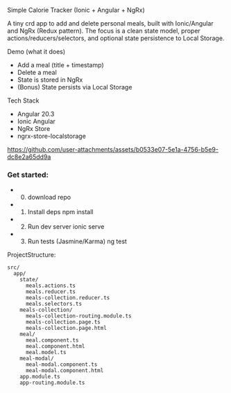 Simple Calorie Tracker (Ionic + Angular + NgRx)

A tiny crd app to add and delete personal meals, built with Ionic/Angular and NgRx (Redux pattern). The focus is a clean state model, proper actions/reducers/selectors, and optional state persistence to Local Storage.

Demo (what it does)
- Add a meal (title + timestamp)
- Delete a meal
- State is stored in NgRx
- (Bonus) State persists via Local Storage

Tech Stack
- Angular 20.3
- Ionic Angular
- NgRx Store
- ngrx-store-localstorage


https://github.com/user-attachments/assets/b0533e07-5e1a-4756-b5e9-dc8e2a65dd9a


### Get started: 
- 0) download repo
- 1) Install deps
npm install

- 2) Run dev server
ionic serve

- 3) Run tests (Jasmine/Karma)
ng test

ProjectStructure:
```
src/
  app/
    state/
      meals.actions.ts
      meals.reducer.ts
      meals-collection.reducer.ts
      meals.selectors.ts
    meals-collection/
      meals-collection-routing.module.ts
      meals-collection.page.ts
      meals-collection.page.html
    meal/
      meal.component.ts
      meal.component.html
      meal.model.ts
    meal-modal/
      meal-modal.component.ts
      meal-modal.component.html
    app.module.ts
    app-routing.module.ts
```
